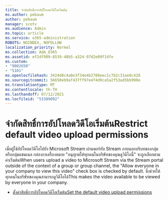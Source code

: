 ```yaml
---
title: จํากัดสิทธิ์การอัปโหลดวิดีโอเริ่มต้น
ms.author: pebaum
author: pebaum
manager: scotv
ms.audience: Admin
ms.topic: article
ms.service: o365-administration
ROBOTS: NOINDEX, NOFOLLOW
localization_priority: Normal
ms.collection: Adm_O365
ms.assetid: ef2df989-8539-48b5-a324-97d2e09f14fe
ms.custom:
- "9002650"
- "5101"
ms.openlocfilehash: 3424d8c4a0e3f34e4b2708eec1c7b2c31ee8c428
ms.sourcegitcommit: 56650eb9af437ff97e4f4d9ca5a2f53ad5bb990e
ms.translationtype: MT
ms.contentlocale: th-TH
ms.lasthandoff: 07/12/2021
ms.locfileid: "53389092"
---
```

# <a name="restrict-default-video-upload-permissions"></a><span data-ttu-id="20b87-102">จํากัดสิทธิ์การอัปโหลดวิดีโอเริ่มต้น</span><span class="sxs-lookup"><span data-stu-id="20b87-102">Restrict default video upload permissions</span></span>

<span data-ttu-id="20b87-103">เมื่อผู้ใช้อัปโหลดวิดีโอไปยัง Microsoft Stream ผ่านพอร์ทัล Stream ภายนอกบริบทของกลุ่มหรือกลุ่มแชนเนล กล่องกาเครื่องหมาย "อนุญาตให้ทุกคนในบริษัทของคุณดูวิดีโอนี้" จะถูกเลือกตามค่าเริ่มต้น</span><span class="sxs-lookup"><span data-stu-id="20b87-103">When users upload a video to Microsoft Stream via the Stream portal outside of the context of a group or group channel, the "Allow everyone in your company to view this video" check box is checked by default.</span></span> <span data-ttu-id="20b87-104">ซึ่งช่วยให้ทุกคนในบริษัทของคุณสามารถดูวิดีโอได้</span><span class="sxs-lookup"><span data-stu-id="20b87-104">This makes the video available to be viewed by everyone in your company.</span></span>

- [<span data-ttu-id="20b87-105">ตั้งค่าสิทธิ์การอัปโหลดวิดีโอเริ่มต้น</span><span class="sxs-lookup"><span data-stu-id="20b87-105">Set the default video upload permissions</span></span>](/stream/default-video-permissions)
